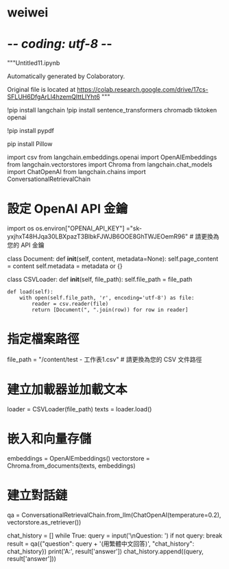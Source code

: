 # weiwei
# -*- coding: utf-8 -*-
"""Untitled11.ipynb

Automatically generated by Colaboratory.

Original file is located at
    https://colab.research.google.com/drive/17cs-SFLUH6DfgArLl4hzemQIttLIYht6
"""

!pip install langchain
!pip install sentence_transformers chromadb tiktoken openai

!pip install pypdf

pip install Pillow

import csv
from langchain.embeddings.openai import OpenAIEmbeddings
from langchain.vectorstores import Chroma
from langchain.chat_models import ChatOpenAI
from langchain.chains import ConversationalRetrievalChain

# 設定 OpenAI API 金鑰
import os
os.environ["OPENAI_API_KEY"] ="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"  # 請更換為您的 API 金鑰

class Document:
    def __init__(self, content, metadata=None):
        self.page_content = content
        self.metadata = metadata or {}

class CSVLoader:
    def __init__(self, file_path):
        self.file_path = file_path

    def load(self):
        with open(self.file_path, 'r', encoding='utf-8') as file:
            reader = csv.reader(file)
            return [Document(", ".join(row)) for row in reader]

# 指定檔案路徑
file_path = "/content/test - 工作表1.csv"  # 請更換為您的 CSV 文件路徑

# 建立加載器並加載文本
loader = CSVLoader(file_path)
texts = loader.load()

# 嵌入和向量存儲
embeddings = OpenAIEmbeddings()
vectorstore = Chroma.from_documents(texts, embeddings)

# 建立對話鏈
qa = ConversationalRetrievalChain.from_llm(ChatOpenAI(temperature=0.2), vectorstore.as_retriever())

chat_history = []
while True:
    query = input('\nQuestion: ')
    if not query:
        break
    result = qa({"question": query + '(用繁體中文回答)', "chat_history": chat_history})
    print('A:', result['answer'])
    chat_history.append((query, result['answer']))